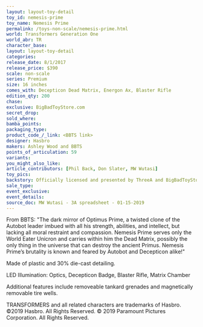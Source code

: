 ```yaml
---
layout: layout-toy-detail 
toy_id: nemesis-prime
toy_name: Nemesis Prime
permalink: /toys-non-scale/nemesis-prime.html
world: Transformers Generation One
world_abr: TR
character_base: 
layout: layout-toy-detail
categories: 
release_date: 8/1/2017
release_price: $390 
scale: non-scale
series: Premium
size: 16 inches
comes_with: Decepticon Dead Matrix, Energon Ax, Blaster Rifle
edition_qty: 200
chase: 
exclusive: BigBadToyStore.com
secret_drop: 
sold_where: 
bamba_points: 
packaging_type: 
product_code_/_link: <BBTS link>
designer: Hasbro
makers: Ashley Wood and BBTS
points_of_articulation: 59
variants: 
you_might_also_like: 
article_contributors: [Phil Back, Don Slater, MW Wutasi]
toy_pics: 
backstory: Officially licensed and presented by ThreeA and BigBadToyStore.com - Transformers Generation 1 - Limited Big Bad Toy Store Exclusive (BBTS). LED illumination requires 8 AG-13 batteries. BBTS marked this figure down 25% as a clearance item and is now sold out.
sale_type: 
event_exclusive: 
event_details: 
source_doc: MW Wutasi - 3A spreadsheet - 01-15-2019
---
```

From BBTS: 
"The dark mirror of Optimus Prime, a twisted clone of the Autobot leader imbued with all his strength, abilities, and intellect, but lacking all moral restraint and compassion. Nemesis Prime serves only the World Eater Unicron and carries within him the Dead Matrix, possibly the only thing in the universe that can destroy the ancient Primus. Nemesis Prime’s brutality is known and feared by Autobot and Decepticon alike!"

Made of plastic and 30% die-cast detailing.

LED Illumination: Optics, Decepticon Badge, Blaster Rifle, Matrix Chamber

Additional features include removeable tankard grenades and magnetically removable tire wells.

TRANSFORMERS and all related characters are trademarks of Hasbro. ©2019 Hasbro. All Rights Reserved. © 2019 Paramount Pictures Corporation. All Rights Reserved.